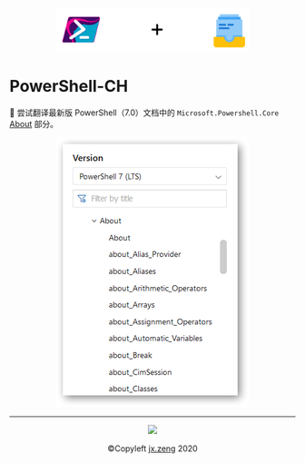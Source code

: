 <p align="center"><img height="80" src="powershell-to-mkdocs.png"></p>

# PowerShell-CH
🗽 尝试翻译最新版 PowerShell（7.0）文档中的 `Microsoft.Powershell.Core` <u>About</u> 部分。

<p align="center"><img src="about-docs.jpg"></p>

------

<p align="center"><img height="100" src="https://i.loli.net/2020/06/21/kC6K237WbamvDiR.jpg"></p>
<p align="center">©Copyleft <a href="mailto:jx.zeng.xtu@gmail.com">jx.zeng</a> 2020</p>
